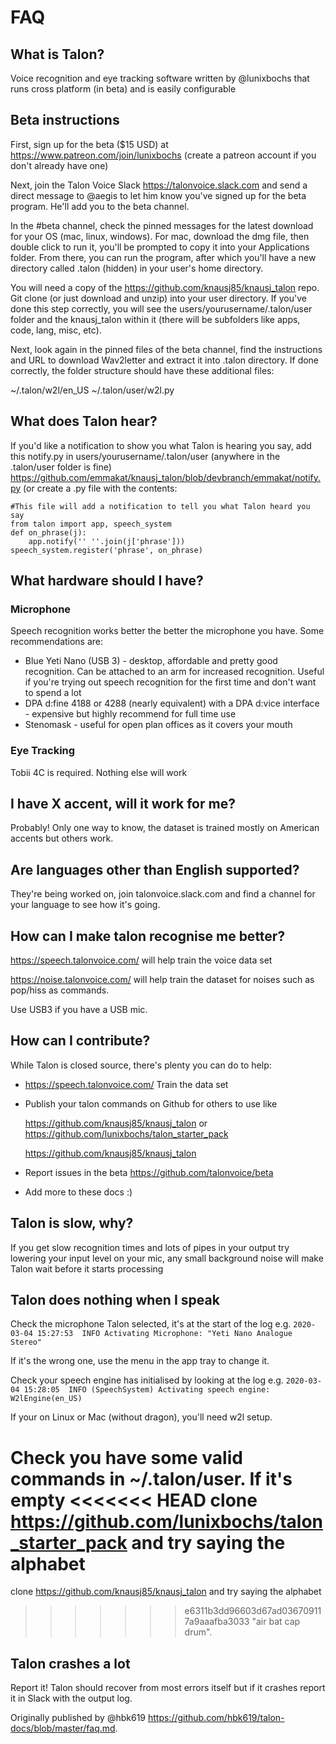 # FAQ

## What is Talon?

Voice recognition and eye tracking software written by @lunixbochs that
runs cross platform (in beta) and is easily configurable

## Beta instructions
First, sign up for the beta ($15 USD) at https://www.patreon.com/join/lunixbochs (create a patreon account if you don't already have one)

Next, join the Talon Voice Slack https://talonvoice.slack.com and send a direct message to @aegis to let him know you've signed up for the beta program. He'll add you to the beta channel.

In the #beta channel, check the pinned messages for the latest download for your OS (mac, linux, windows). For mac, download the dmg file, then double click to run it, you'll be prompted to copy it into your Applications folder. From there, you can run the program, after which you'll have a new directory called .talon (hidden) in your user's home directory.

You will need a copy of the https://github.com/knausj85/knausj_talon repo. Git clone (or just download and unzip) into your user directory. If you've done this step correctly, you will see the users/yourusername/.talon/user folder and the knausj_talon within it (there will be subfolders like apps, code, lang, misc, etc).

Next, look again in the pinned files of the beta channel, find the instructions and URL to download Wav2letter and extract it into .talon directory. If done correctly, the folder structure should have these additional files:

~/.talon/w2l/en_US
~/.talon/user/w2l.py

## What does Talon hear?
If you'd like a notification to show you what Talon is hearing you say, add this notify.py in users/yourusername/.talon/user (anywhere in the .talon/user folder is fine) https://github.com/emmakat/knausj_talon/blob/devbranch/emmakat/notify.py (or create a .py file with the contents:  

    #This file will add a notification to tell you what Talon heard you say
    from talon import app, speech_system
    def on_phrase(j):
        app.notify('' ''.join(j['phrase']))
    speech_system.register('phrase', on_phrase)

## What hardware should I have?

### Microphone

Speech recognition works better the better the microphone you have.
Some recommendations are:

* Blue Yeti Nano (USB 3) - desktop, affordable and pretty good recognition. 
Can be attached to an arm for increased recognition. Useful if you're 
trying out speech recognition for the first time and don't want to spend a lot
* DPA d:fine 4188 or 4288 (nearly equivalent) with a DPA d:vice interface - 
expensive but highly recommend for full time use
* Stenomask - useful for open plan offices as it covers your mouth

### Eye Tracking

Tobii 4C is required. Nothing else will work

## I have X accent, will it work for me? 

Probably! Only one way to know, the dataset is trained mostly
on American accents but others work.

## Are languages other than English supported?

They're being worked on, join talonvoice.slack.com 
and find a channel for your language to see how it's going.

## How can I make talon recognise me better?

https://speech.talonvoice.com/ will help train the voice data set  

https://noise.talonvoice.com/ will help train the dataset for noises such as pop/hiss as commands.

Use USB3 if you have a USB mic.

## How can I contribute?

While Talon is closed source, there's plenty you can do to help:

* https://speech.talonvoice.com/ Train the data set
* Publish your talon commands on Github for others to use like 

    https://github.com/knausj85/knausj_talon or https://github.com/lunixbochs/talon_starter_pack

    https://github.com/knausj85/knausj_talon

* Report issues in the beta https://github.com/talonvoice/beta
* Add more to these docs :)

## Talon is slow, why?

If you get slow recognition times and lots of pipes in your output
try lowering your input level on your mic, any small background noise
will make Talon wait before it starts processing

## Talon does nothing when I speak

Check the microphone Talon selected, it's at the start of the log
e.g. `2020-03-04 15:27:53  INFO Activating Microphone: "Yeti Nano Analogue Stereo"`

If it's the wrong one, use the menu in the app tray to change it.

Check your speech engine has initialised by looking at the log e.g.
`2020-03-04 15:28:05  INFO (SpeechSystem) Activating speech engine: W2lEngine(en_US)`

If your on Linux or Mac (without dragon), you'll need w2l setup.

Check you have some valid commands in ~/.talon/user. If it's empty
<<<<<<< HEAD
clone https://github.com/lunixbochs/talon_starter_pack and try saying the alphabet
=======
clone https://github.com/knausj85/knausj_talon and try saying the alphabet
>>>>>>> e6311b3dd96603d67ad036709117a9aaafba3033
"air bat cap drum".

## Talon crashes a lot

Report it! Talon should recover from most errors itself
but if it crashes report it in Slack with the output log.

Originally published by @hbk619 https://github.com/hbk619/talon-docs/blob/master/faq.md.
